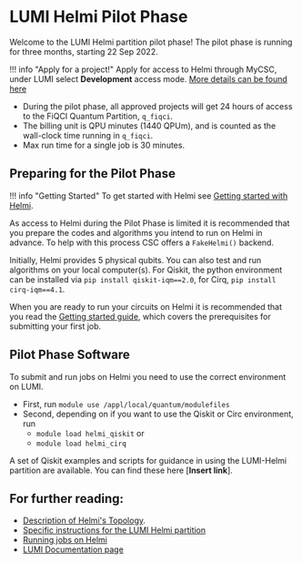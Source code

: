 # LUMI Helmi Pilot Phase 


Welcome to the LUMI Helmi partition pilot phase! The pilot phase is running for three months, starting 22 Sep 2022.  


!!! info "Apply for a project!"
	Apply for access to Helmi through MyCSC, under LUMI select **Development** access mode.
	[More details can be found here](../helmi_accounts/)

* During the pilot phase, all approved projects will get 24 hours of access to the FiQCI Quantum Partition, `q_fiqci`.
* The billing unit is QPU minutes (1440 QPUm), and is counted as the wall-clock time running in `q_fiqci`.
* Max run time for a single job is 30 minutes.


## Preparing for the Pilot Phase

!!! info "Getting Started"
	To get started with Helmi see
	[Getting started with Helmi](../helmi_quick/). 


As access to Helmi during the Pilot Phase is limited it is recommended that you prepare the codes and algorithms you intend to run on Helmi in advance. To help with this process CSC offers a `FakeHelmi()` backend.

<!--
* [Kvasi](../../kvasi/kvasi/) - the Quantum Learning Machine (Currently does not offer Qiskit support, Kvasi can be accessed through LUMI in the future)
	* Kvasi runs [myQLM](https://myqlm.github.io/) which provides interoperability with Qiskit, OpenQASM and Cirq. 

* [Mahti](/computing/systems-mahti/) through `module load qiskit` and loading of the IQM Qiskit environment through creation of your own python environment.
	* `python -m venv .python_envs/qiskit-iqm`
	* `. /.python_envs/qiskit-iqm/bin/activate`
	* `pip install qiskit-iqm==2.0` or `pip install cirq-iqm==4.1`
	* You will need a separate project with Mahti access.
	* Installation with [Tykky](../../../containers/tykky/) is recommended.
-->

Initially, Helmi provides 5 physical qubits. You can also test and run algorithms on your local computer(s). For Qiskit, the python environment can be installed via `pip install qiskit-iqm==2.0`, for Cirq, `pip install cirq-iqm==4.1`. 

When you are ready to run your circuits on Helmi it is recommended that you read the [Getting started guide](../helmi_quick/), which covers the prerequisites for submitting your first job. 


## Pilot Phase Software

To submit and run jobs on Helmi you need to use the correct environment on LUMI.

* First, run `module use /appl/local/quantum/modulefiles`
* Second, depending on if you want to use the Qiskit or Circ environment, run
	* `module load helmi_qiskit` or 
	* `module load helmi_cirq`

A set of Qiskit examples and scripts for guidance in using the LUMI-Helmi partition are available. You can find these here [**Insert link**]. 

<!--
## FAQ

* Can I use Qiskit pulse or have pulse level access to Helmi?
	* Pulse level access to Helmi is not available. 
-->

## For further reading:

* [Description of Helmi's Topology](../helmi/).
* [Specific instructions for the LUMI Helmi partition](../helmi_accounts/)
* [Running jobs on Helmi](../running-on-helmi/)
* [LUMI Documentation page](https://docs.lumi-supercomputer.eu/)

